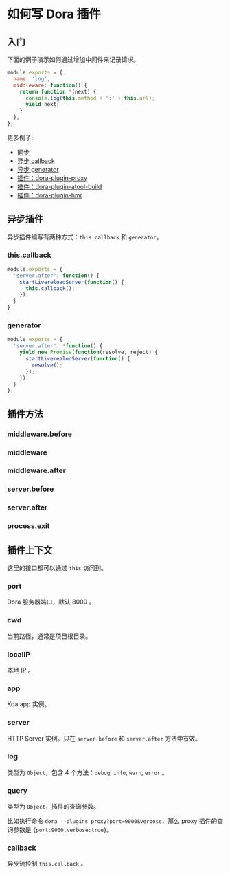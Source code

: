 # 如何写 Dora 插件

## 入门

下面的例子演示如何通过增加中间件来记录请求。

```javascript
module.exports = {
  name: 'log',
  middleware: function() {
    return function *(next) {
      console.log(this.method + ':' + this.url);
      yield next;
    }
  },
};
```

更多例子:

- [同步](../test/fixtures/plugin-run/plugin-sync.js)
- [异步 callback](../test/fixtures/plugin-run/plugin-async.js)
- [异步 generator](../test/fixtures/plugin-run/plugin-generator.js)
- [插件：dora-plugin-proxy](https://github.com/dora-js/dora-plugin-proxy/blob/master/src/index.js)
- [插件：dora-plugin-atool-build](https://github.com/dora-js/dora-plugin-atool-build/blob/master/src/index.js)
- [插件：dora-plugin-hmr](https://github.com/dora-js/dora-plugin-hmr/blob/master/src/index.js)

## 异步插件

异步插件编写有两种方式：`this.callback` 和 `generator`。

### this.callback

```javascript
module.exports = {
  'server.after': function() {
    startLivereloadServer(function() {
      this.callback();
    });
  }
}
```

### generator

```javascript
module.exports = {
  'server.after': *function() {
    yield new Promise(function(resolve, reject) {
      startLiverealodServer(function() {
        resolve();
      });
    });
  }
};
```

## 插件方法

### middleware.before
### middleware
### middleware.after
### server.before
### server.after
### process.exit

## 插件上下文

这里的接口都可以通过 `this` 访问到。

### port

Dora 服务器端口，默认 8000 。

### cwd

当前路径，通常是项目根目录。

### localIP

本地 IP 。

### app

Koa app 实例。

### server

HTTP Server 实例。只在  `server.before` 和 `server.after` 方法中有效。

### log

类型为 `Object`，包含 4 个方法：`debug`, `info`, `warn`, `error` 。

### query

类型为 `Object`，插件的查询参数。

比如执行命令 `dora --plugins proxy?port=9000&verbose`，那么 proxy 插件的查询参数是 `{port:9000,verbose:true}`。

### callback

异步流控制 `this.callback` 。
